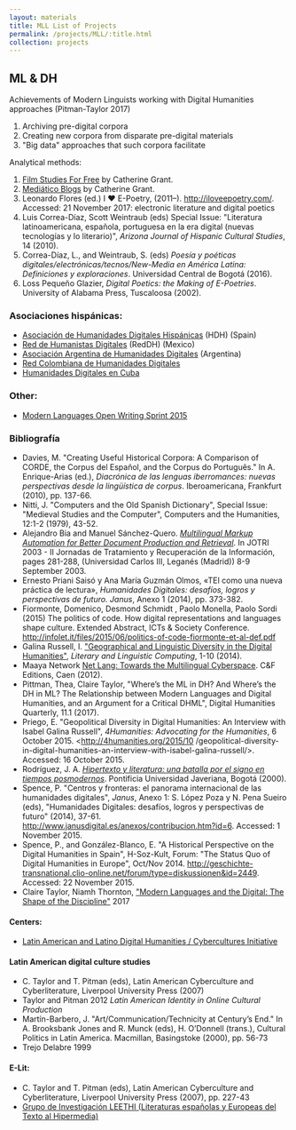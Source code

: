 ```yaml
---
layout: materials
title: MLL List of Projects
permalink: /projects/MLL/:title.html
collection: projects
---
```

## ML & DH

Achievements of Modern Linguists working with Digital Humanities approaches (Pitman-Taylor 2017) 

1. Archiving pre-digital corpora 
2. Creating new corpora from disparate pre-digital materials
3. "Big data" approaches that such corpora facilitate

Analytical methods:
1. [Film Studies For Free](https://filmstudiesforfree.blogspot.com/) by Catherine Grant. 
2. [Mediático Blogs](http://reframe.sussex.ac.uk/mediatico/author/cg222/) by Catherine Grant.
3. Leonardo Flores (ed.) I ♥ E-Poetry, (2011–). <http://iloveepoetry.com/>. Accessed: 21 November 2017: electronic literature and digital poetics 
4. Luis Correa-Díaz, Scott Weintraub (eds) Special Issue: "Literatura latinoamericana, española, portuguesa en la era digital (nuevas tecnologías y lo literario)", *Arizona Journal of Hispanic Cultural Studies*, 14 (2010).
5. Correa-Díaz, L., and Weintraub, S. (eds) *Poesía y poéticas digitales/electrónicas/tecnos/New-Media en América Latina: Definiciones y exploraciones*. Universidad Central de Bogotá (2016).
5. Loss Pequeño Glazier, *Digital Poetics: the Making of E-Poetries*. University of Alabama Press, Tuscaloosa (2002).

### Asociaciones hispánicas: 
* [Asociación de Humanidades Digitales Hispánicas](http://www.humanidadesdigitales.org/inicio.htm) (HDH) (Spain)
* [Red de Humanistas Digitales](http://www.humanidadesdigitales.net/) (RedDH) (Mexico)
* [Asociación Argentina de Humanidades Digitales](http://linhd.es/asociacion-argentina-de-humanidades-digitales-aahd/) (Argentina)
* [Red Colombiana de Humanidades Digitales](http://rehdi.co/)
* [Humanidades Digitales en Cuba](http://hdcuba.linhd.es/)

### Other: 
* [Modern Languages Open Writing Sprint 2015](https://modernlangdigital.wordpress.com/)


### Bibliografía
* Davies, M. "Creating Useful Historical Corpora: A Comparison of CORDE, the Corpus del Español, and the Corpus do Português." In A. Enrique-Arias (ed.), *Diacrónica de las lenguas iberromances: nuevas perspectivas desde la lingüística de corpus*. Iberoamericana, Frankfurt (2010), pp. 137-66.
* Nitti, J. "Computers and the Old Spanish Dictionary", Special Issue: "Medieval Studies and the Computer", Computers and the Humanities, 12:1-2 (1979), 43-52.
* Alejandro Bia and Manuel Sánchez-Quero. [*Multilingual Markup Automation for Better Document Production and Retrieval*](http://dhw.umh.es/alex-bia/publications/multilingual-markup.pdf). In JOTRI 2003 - II Jornadas de Tratamiento y Recuperación de la Información, pages 281-288, (Universidad Carlos III, Leganés (Madrid)) 8-9 September 2003.
* Ernesto Priani Saisó y Ana María Guzmán Olmos, «TEI como  una  nueva  práctica  de  lectura», *Humanidades  Digitales:  desafíos,  logros  y  perspectivas  de  futuro. Janus*,  Anexo  1  (2014),  pp.  373-382.
* Fiormonte, Domenico, Desmond Schmidt , Paolo Monella, Paolo Sordi (2015) The politics of code. How digital representations and languages shape culture. Extended Abstract,  ICTs & Society Conference. <http://infolet.it/files/2015/06/politics-of-code-fiormonte-et-al-def.pdf>
* Galina Russell, I. ["Geographical and Linguistic Diversity in the Digital Humanities"](http://oxfordindex.oup.com/view/10.1093/llc/fqu005), *Literary and Linguistic Computing*, 1-10 (2014).
* Maaya Network [Net Lang: Towards the Multilingual Cyberspace](http://www.unesco.org/fileadmin/MULTIMEDIA/HQ/CI/CI/pdf/netlang_EN_pdfedition.pdf). C&F Editions, Caen (2012).
* Pittman, Thea, Claire Taylor, "Where’s the ML in DH? And Where’s the DH in ML? The Relationship between Modern Languages and Digital Humanities, and an Argument for a Critical DHML", Digital Humanities Quarterly, 11.1 (2017).* Priego, E. "Geopolitical Diversity in Digital Humanities: An Interview with Isabel Galina Russell", *4Humanities: Advocating for the Humanities*, 6 October 2015. <http://4humanities.org/2015/10 /geopolitical-diversity-in-digital-humanities-an-interview-with-isabel-galina-russell/>. Accessed: 16 October 2015.
* Rodríguez, J. A. [*Hipertexto y literatura: una batalla por el signo en tiempos posmodernos*](https://books.google.com/books?id=bOPxOV6cxhwC&printsec=frontcover&source=gbs_ge_summary_r&cad=0#v=onepage&q&f=false). Pontificia Universidad Javeriana, Bogotá (2000).
* Spence, P. "Centros y fronteras: el panorama internacional de las humanidades digitales", *Janus*, Anexo 1: S. López Poza y N. Pena Sueiro (eds), "Humanidades Digitales: desafíos, logros y perspectivas de futuro" (2014), 37-61. <http://www.janusdigital.es/anexos/contribucion.htm?id=6>. Accessed: 1 November 2015.* Spence, P., and González-Blanco, E. "A Historical Perspective on the Digital Humanities in Spain", H-Soz-Kult, Forum: "The Status Quo of Digital Humanities in Europe", Oct/Nov 2014. <http://geschichte-transnational.clio-online.net/forum/type=diskussionen&id=2449>. Accessed: 22 November 2015.
* Claire Taylor, Niamh Thornton, ["Modern Languages and the Digital: The Shape of the Discipline"](https://www.modernlanguagesopen.org/articles/10.3828/mlo.v0i0.156/) 2017

#### Centers: 
* [Latin American and Latino Digital Humanities / Cybercultures Initiative](http://www.lacsiuga.org/latin-american-and-latino-digital-humanities-cybercultures-initiative/)

#### Latin American digital culture studies

* C. Taylor and T. Pitman (eds), Latin American Cyberculture and Cyberliterature, Liverpool University Press (2007)
* Taylor and Pitman 2012 *Latin American Identity in Online Cultural Production*
* Martín-Barbero, J. "Art/Communication/Technicity at Century’s End." In A. Brooksbank Jones and R. Munck (eds), H. O’Donnell (trans.), Cultural Politics in Latin America. Macmillan, Basingstoke (2000), pp. 56-73
* Trejo Delabre 1999

#### E-Lit: 
* C. Taylor and T. Pitman (eds), Latin American Cyberculture and Cyberliterature, Liverpool University Press (2007), pp. 227-43
* [Grupo de Investigación LEETHI (Literaturas españolas y Europeas del Texto al Hipermedia)](http://www.ucm.es/leethi)